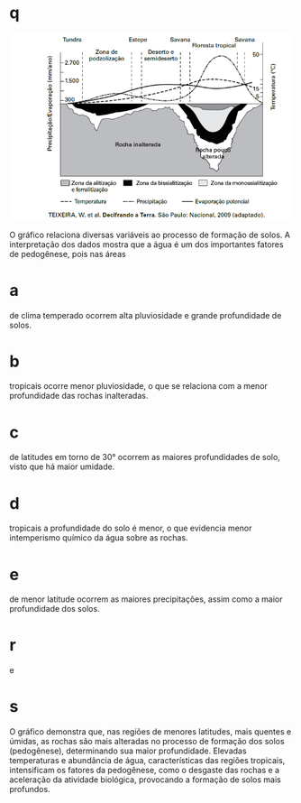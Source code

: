 # q
![](1595ef93-6aca-ef5b-3816-bf9c68a2efa7.png)

O gráfico relaciona diversas variáveis ao processo de formação de solos. A interpretação dos dados mostra que a água é um dos importantes fatores de pedogênese, pois nas áreas

# a
de clima temperado ocorrem alta pluviosidade e grande profundidade de solos.

# b
tropicais ocorre menor pluviosidade, o que se relaciona com a menor profundidade das rochas inalteradas.

# c
de latitudes em torno de 30° ocorrem as maiores profundidades de solo, visto que há maior umidade.

# d
tropicais a profundidade do solo é menor, o que evidencia menor intemperismo químico da água sobre as rochas.

# e
de menor latitude ocorrem as maiores precipitações, assim como a maior profundidade dos solos.

# r
e

# s
O gráfico demonstra que, nas regiões de menores latitudes, mais quentes e úmidas, as rochas são mais alteradas no processo de formação dos solos (pedogênese), determinando sua maior profundidade. Elevadas temperaturas e abundância de água, características das regiões tropicais, intensificam os fatores da pedogênese, como o desgaste das rochas e a aceleração da atividade biológica, provocando a formação de solos mais profundos.
